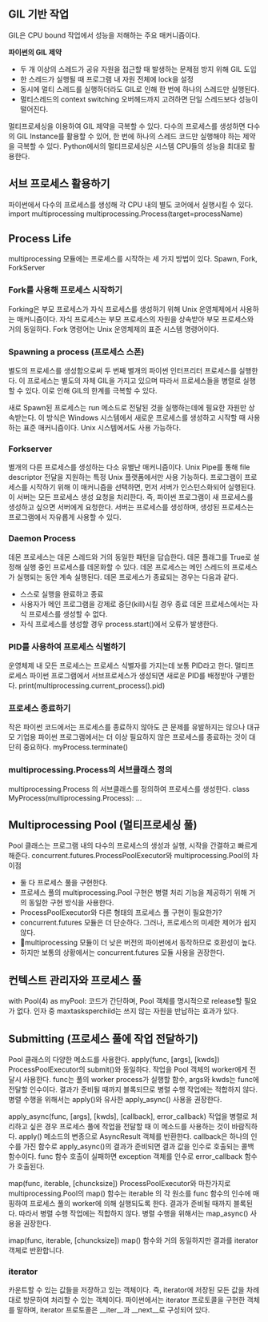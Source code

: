 ## GIL 기반 작업
GIL은 CPU bound 작업에서 성능을 저해하는 주요 매커니즘이다.

**파이썬의 GIL 제약**
- 두 개 이상의 스레드가 공유 자원을 접근할 때 발생하는 문제점 방지 위해 GIL 도입
- 한 스레드가 실행될 때 프로그램 내 자원 전체에 lock을 설정
- 동시에 멀티 스레드를 실행하더라도 GIL로 인해 한 번에 하나의 스레드만 실행된다.
- 멀티스레드의 context switching 오버헤드까지 고려하면 단일 스레드보다 성능이 떨어진다.

멀티프로세싱을 이용하여 GIL 제약을 극복할 수 있다.
다수의 프로세스를 생성하면 다수의 GIL Instance를 활용할 수 있어, 
한 번에 하나의 스레드 코드만 실행해야 하는 제약을 극복할 수 있다.
Python에서의 멀티프로세싱은 시스템 CPU들의 성능을 최대로 활용한다.

## 서브 프로세스 활용하기
파이썬에서 다수의 프로세스를 생성해 각 CPU 내의 별도 코어에서 실행시킬 수 있다.
import multiprocessing
multiprocessing.Process(target=processName)

## Process Life
multiprocessing 모듈에는 프로세스를 시작하는 세 가지 방법이 있다.
Spawn, Fork, ForkServer

### Fork를 사용해 프로세스 시작하기
Forking은 부모 프로세스가 자식 프로세스를 생성하기 위해 Unix 운영체제에서 사용하는 매커니즘이다.
자식 프로세스는 부모 프로세스의 자원을 상속받아 부모 프로세스와 거의 동일하다.
Fork 명령어는 Unix 운영체제의 표준 시스템 명령어이다.

### Spawning a process (프로세스 스폰)
별도의 프로세스를 생성함으로써 두 번째 별개의 파이썬 인터프리터 프로세스를 실행한다.
이 프로세스는 별도의 자체 GIL을 가지고 있으며 따라서 프로세스들을 병렬로 실행할 수 있다.
이로 인해 GIL의 한계를 극복할 수 있다.

새로 Spawn된 프로세스는 run 메소드로 전달된 것을 실행하는데에 필요한 자원만 상속받는다.
이 방식은 Windows 시스템에서 새로운 프로세스를 생성하고 시작할 때 사용하는 표준 매커니즘이다.
Unix 시스템에서도 사용 가능하다.

### Forkserver
별개의 다른 프로세스를 생성하는 다소 유별난 매커니즘이다.
Unix Pipe를 통해 file descriptor 전달을 지원하는 특정 Unix 플랫폼에서만 사용 가능하다.
프로그램이 프로세스를 시작하기 위해 이 매커니즘을 선택하면, 먼저 서버가 인스턴스화되어 실행된다.
이 서버는 모든 프로세스 생성 요청을 처리한다.
즉, 파이썬 프로그램이 새 프로세스를 생성하고 싶으면 서버에게 요청한다.
서버는 프로세스를 생성하며, 생성된 프로세스는 프로그램에서 자유롭게 사용할 수 있다.

### Daemon Process 
데몬 프로세스는 데몬 스레드와 거의 동일한 패턴을 답습한다.
데몬 플래그를 True로 설정해 실행 중인 프로세스를 데몬화할 수 있다.
데몬 프로세스는 메인 스레드의 프로세스가 실행되는 동안 계속 실행된다.
데몬 프로세스가 종료되는 경우는 다음과 같다.
- 스스로 실행을 완료하고 종료
- 사용자가 메인 프로그램을 강제로 중단(kill)시킬 경우 종료
데몬 프로세스에서는 자식 프로세스를 생성할 수 없다.
- 자식 프로세스를 생성할 경우 process.start()에서 오류가 발생한다.
### PID를 사용하여 프로세스 식별하기
운영체제 내 모든 프로세스는 프로세스 식별자를 가지는데 보통 PID라고 한다.
멀티프로세스 파이썬 프로그램에서 서브프로세스가 생성되면 새로운 PID를 배정받아 구별한다.
print(multiprocessing.current_process().pid)

### 프로세스 종료하기
작은 파이썬 코드에서는 프로세스를 종료하지 않아도 큰 문제를 유발하지는 않으나 대규모 기업용 파이썬 프로그램에서는 더 이상 필요하지 않은 프로세스를 종료하는 것이 대단히 중요하다.
myProcess.terminate()

### multiprocessing.Process의 서브클래스 정의
multiprocessing.Process 의 서브클래스를 정의하여 프로세스를 생성한다.
class MyProcess(multiprocessing.Process):
...

## Multiprocessing Pool (멀티프로세싱 풀)
Pool 클래스는 프로그램 내의 다수의 프로세스의 생성과 실행, 시작을 간결하고 빠르게 해준다.
concurrent.futures.ProcessPoolExecutor와 multiprocessing.Pool의 차이점
- 둘 다 프로세스 풀을 구현한다.
- 프로세스 풀의 multiprocessing.Pool 구현은 병렬 처리 기능을 제공하기 위해 거의 동일한 구현 방식을 사용한다.
- ProcessPoolExecutor와 다른 형태의 프로세스 풀 구현이 필요한가?
- concurrent.futures 모듈은 더 단순하다. 그러나, 프로세스의 미세한 제어가 쉽지 않다.
- multiprocessing 모듈이 더 낮은 버전의 파이썬에서 동작하므로 호환성이 높다.
- 하지만 보통의 상황에서는 concurrent.futures 모듈 사용을 권장한다.

## 컨텍스트 관리자와 프로세스 풀
with Pool(4) as myPool:
코드가 간단하며, Pool 객체를 명시적으로 release할 필요가 없다.
인자 중 maxtasksperchild는 쓰지 않는 자원을 반납하는 효과가 있다.

## Submitting (프로세스 풀에 작업 전달하기)
Pool 클래스의 다양한 메소드를 사용한다.
apply(func, [args], [kwds])
ProcessPoolExecutor의 submit()와 동일하다. 작업을 Pool 객체의 worker에게 전달시 사용한다.
func는 풀의 worker process가 실행할 함수, args와 kwds는 func에 전달할 인수이다.
결과가 준비될 때까지 블록되므로 병렬 수행 작업에는 적합하지 않다.
병렬 수행을 위해서는 apply()와 유사한 apply_async() 사용을 권장한다.

apply_async(func, [args], [kwds], [callback], error_callback)
작업을 병렬로 처리하고 싶은 경우 프로세스 풀에 작업을 전달할 때 이 메소드를 사용하는 것이 바람직하다.
apply() 메소드의 변종으로 AsyncResult 객체를 반환한다.
callback은 하나의 인수를 가진 함수로 apply_async()의 결과가 준비되면
결과 값을 인수로 호출되는 콜백 함수이다.
func 함수 호출이 실패하면 exception 객체를 인수로 error_callback 함수가 호출된다.

map(func, iterable, [chuncksize])
ProcessPoolExecutor와 마찬가지로 multiprocessing.Pool의 map() 함수는
iterable 의 각 원소를 func 함수의 인수에 매핑하여 프로세스 풀의 worker에 의해 실행되도록 한다.
결과가 준비될 때까지 블록된다. 따라서 병렬 수행 작업에는 적합하지 않다.
병렬 수행을 위해서는 map_async() 사용을 권장한다.

imap(func, iterable, [chuncksize])
map() 함수와 거의 동일하지만 결과를 iterator 객체로 반환합니다.
### iterator 
카운트할 수 있는 값들을 저장하고 있는 객체이다.
즉, iterator에 저장된 모든 값을 차례대로 방문하여 처리할 수 있는 객체이다.
파이썬에서는 iterator 프로토콜을 구현한 객체를 말하며, 
iterator 프로토콜은 __iter__과 __next__로 구성되어 있다.
